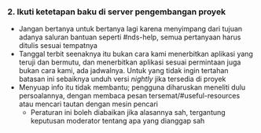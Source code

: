### 2. Ikuti ketetapan baku di server pengembangan proyek

- Jangan bertanya untuk bertanya lagi karena menyimpang dari tujuan adanya saluran bantuan seperti #nds-help, semua pertanyaan harus ditulis sesuai tempatnya
- Tanggal terbit seenaknya itu bukan cara kami menerbitkan aplikasi yang teruji dan bermutu, dan menerbitkan aplikasi sesuai permintaan juga bukan cara kami, ada jadwalnya. Untuk yang tidak ingin tertahan batasan ini sebaiknya unduh versi *nightly* jika tersedia di proyek
- Menyuap info itu tidak membantu; pengguna diharuskan meneliti dulu persoalannya, dengan membaca pesan tersemat/#useful-resources atau mencari tautan dengan mesin pencari
   - Peraturan ini boleh diabaikan jika alasannya sah, tergantung keputusan moderator tentang apa yang dianggap sah

